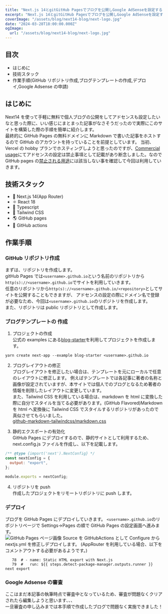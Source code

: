 ```yaml
---
title: "Next.js 14とgitGitHub Pagesでブログを公開しGoogle AdSenseを設定する"
excerpt: "Next.js 14とgitGitHub Pagesでブログを公開しGoogle AdSenseを設定する"
coverImage: "/assets/blog/next14-blog/next-logo.jpg"
date: "2024-03-28T18:00:00.000Z"
ogImage:
  url: "/assets/blog/next14-blog/next-logo.jpg"
---
```


## 目次

- はじめに
- 技術スタック
- 作業手順(GitHub リポジトリ作成,ブログテンプレートの作成,デプロイ,Google Adsense の申請)

## はじめに

Next14 を使って手軽に無料で個人ブログの公開をしてアドセンスも設定したいなと思った際に、いい感じにまとまった記事がなさそうだったので実際にこのサイトを構築した際の手順を簡単に紹介します。  
最終的に GitHub Pages の無料ドメインに Markdown で書いた記事をホストするので GitHub のアカウントを持っていることを前提としています。
当初、Vercel の hobby プランでホスティングしようと思ったのですが、[Commercial usage](https://vercel.com/docs/limits/fair-use-guidelines#commercial-usage)にてアドセンスの設定は禁止事項として記載があり断念しました。なので GitHub pages の[禁止される用途](https://docs.github.com/ja/pages/getting-started-with-github-pages/about-github-pages#prohibited-uses)には該当しない事を確認して今回は利用していきます。

## 技術スタック

- 🚀 Next.js 14(App Router)
- ⚛️ React 18
- 📘 Typescript
- 🎨 Tailwind CSS
- 🌎 GitHub pages
- 🤖 GitHub actions

## 作業手順

### GitHub リポジトリ作成

まずは、リポジトリを作成します。  
gitHub Pages では`<username>.github.io`という名前のリポジトリから`http(s)://<username>.github.io`でサイトを利用していきます。  
任意のリポジトリから`http(s)://<username>.github.io/<repository>`としてサイトを公開することもできますが、
アドセンスの設定の際にドメイン名で登録が必要なため、今回は`<username>.github.io`のリポジトリを作成します。  
また、リポジトリは public リポジトリとして作成します。

### ブログテンプレートの 作成

1. プロジェクトの作成  
   公式の examples にある[blog-starter](https://github.com/vercel/next.js/tree/canary/examples/blog-starter)を利用してプロジェクトを作成します。

```
yarn create next-app --example blog-starter <username>.github.io
```

2. ブログレイアウトの修正  
   ブログレイアウトを修正したい場合は、テンプレートを元にローカルで任意のレイアウトに修正します。
   例えばテンプレートでは各記事に著者の名称と画像が設定されていますが、本サイトでは個人でのブログとなるため著者の情報を削除したレイアウトに変更しています。  
   また、Tailwind CSS を利用している場合は、markdown を html に変換した際に自分でスタイルを当てる必要があります。(GitHub Flavored)Markdown を html へ変換後に Tailwind CSS でスタイルするリポジトリがあったので真似させてもらいました。  
   [github-markdown-tailwindcss/markdown.css](https://github.com/iandinwoodie/github-markdown-tailwindcss/blob/master/markdown.css)

3. 静的エクスポートの有効化  
   GitHub Pages にデプロイするので、静的サイトとして利用するため、next.config.js ファイルを作成し、以下を記載します。

```js
/** @type {import('next').NextConfig} */
const nextConfig = {
  output: "export",
};

module.exports = nextConfig;
```

4. リポジトリを push  
   作成したプロジェクトをリモートリポジトリに push します。

### デプロイ

ブログを GitHub Pages にデプロイしていきます。
`<username>.github.io`のリポジトリページで Settings->Pages の順で GitHub Pages の設定画面へ進みます。  
![GitHub Pages ページ画像](/assets/blog/next14-blog/github-Pages.jpg)
Source を GitHubActions として Configure から nextjs.yml を修正しデプロイします。
(AppRouter を利用している場合、以下をコメントアウトする必要があるようです。)

```
   78  # - name: Static HTML export with Next.js
   79  #   run: ${{ steps.detect-package-manager.outputs.runner }} next export
```

### Google Adsense の審査

ここはまだ本記事の執筆時点で審査中となっているため、審査が問題なくクリアされたら編集しようと思います、、、  
一旦審査の申し込みまでは本手順で作成したブログで問題なく実施できました！
